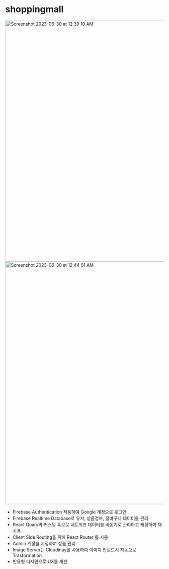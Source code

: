 # shoppingmall 

<img width="765" alt="Screenshot 2023-06-30 at 12 39 10 AM" src="https://github.com/wandakim/JACQUEMUS/assets/74309458/5aee8746-182b-4f58-a9e7-f04a424e7a38">
<img width="769" alt="Screenshot 2023-06-30 at 12 44 01 AM" src="https://github.com/wandakim/JACQUEMUS/assets/74309458/ff1c4a90-9afe-465f-8df2-c88167dcb504">


<br />
 

- Firebase Authentication 적용하여 Google 계정으로 로그인
- Firebase Realtime Database로 유저, 상품정보, 장바구니 데이터를 관리
- React Quary와 커스텀 훅으로 네트워크 데이터를 비동기로 관리하고 캐싱하며 재사용
- Client Side Routing을 위해 React Router 를 사용
- Admin 계정을 지정하여 상품 관리
- Image Server는 Cloudinay를 사용하여 이미지 업로드시 자동으로 Trasformation
- 반응형 디자인으로 UX를 개선

<br />

